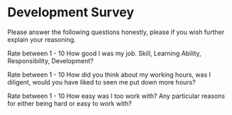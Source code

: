 # Development Survey

Please answer the following questions honestly, please if you wish further explain your reasoning.

Rate between 1 - 10 How good I was my job. Skill, Learning Ability, Responsibility, Development?

Rate between 1 - 10 How did you think about my working hours, was I diligent, would you have liked to seen me put down more hours?

Rate between 1 - 10 How easy was I too work with? Any particular reasons for either being hard or easy to work with?